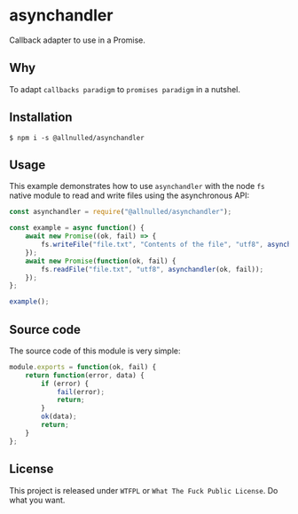 # asynchandler

Callback adapter to use in a Promise. 

## Why

To adapt `callbacks paradigm` to `promises paradigm` in a nutshel.

## Installation

`$ npm i -s @allnulled/asynchandler`

## Usage

This example demonstrates how to use `asynchandler` with the node `fs` native module to read and write files using the asynchronous API:

```js
const asynchandler = require("@allnulled/asynchandler");

const example = async function() {
	await new Promise((ok, fail) => {
		fs.writeFile("file.txt", "Contents of the file", "utf8", asynchandler(ok, fail));
	});
	await new Promise(function(ok, fail) {
		fs.readFile("file.txt", "utf8", asynchandler(ok, fail));
	});
};

example();
```

## Source code

The source code of this module is very simple:

```js
module.exports = function(ok, fail) {
	return function(error, data) {
		if (error) {
			fail(error);
			return;
		}
		ok(data);
		return;
	}
};
```

## License

This project is released under `WTFPL` or `What The Fuck Public License`. Do what you want.



